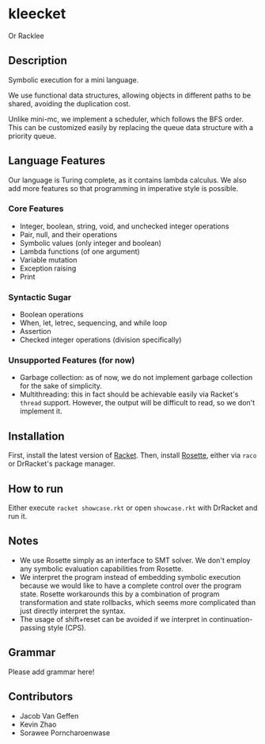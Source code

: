 # kleecket

Or Racklee

## Description

Symbolic execution for a mini language.

We use functional data structures, allowing objects in different paths to be shared,
avoiding the duplication cost. 

Unlike mini-mc, we implement a scheduler, which follows the BFS order. 
This can be customized easily by replacing the queue data structure with
a priority queue. 

## Language Features

Our language is Turing complete, as it contains lambda calculus. We also add more
features so that programming in imperative style is possible.

### Core Features

- Integer, boolean, string, void, and unchecked integer operations
- Pair, null, and their operations
- Symbolic values (only integer and boolean)
- Lambda functions (of one argument)
- Variable mutation
- Exception raising
- Print

### Syntactic Sugar

- Boolean operations
- When, let, letrec, sequencing, and while loop
- Assertion
- Checked integer operations (division specifically)

### Unsupported Features (for now)

- Garbage collection: as of now, we do not implement garbage collection 
  for the sake of simplicity.
- Multithreading: this in fact should be achievable easily via 
  Racket's `thread` support. However, the output will be difficult to read, so 
  we don't implement it.

## Installation

First, install the latest version of [Racket](http://racket-lang.org). 
Then, install [Rosette](https://docs.racket-lang.org/rosette-guide/index.html), 
either via `raco` or DrRacket's package manager. 

## How to run

Either execute `racket showcase.rkt` or open `showcase.rkt` with DrRacket and run it.

## Notes

- We use Rosette simply as an interface to SMT solver. We don't employ any 
  symbolic evaluation capabilities from Rosette.
- We interpret the program instead of embedding symbolic execution because
  we would like to have a complete control over the program state.
  Rosette workarounds this by a combination of program transformation and
  state rollbacks, which seems more complicated than just directly interpret
  the syntax.
- The usage of shift+reset can be avoided if we interpret in 
  continuation-passing style (CPS).

## Grammar

Please add grammar here!

## Contributors

- Jacob Van Geffen
- Kevin Zhao
- Sorawee Porncharoenwase

